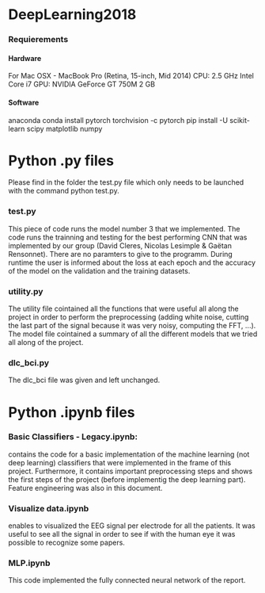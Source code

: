 # DeepLearning2018

### Requierements 
#### Hardware
For Mac OSX - MacBook Pro (Retina, 15-inch, Mid 2014)
CPU: 2.5 GHz Intel Core i7 GPU: NVIDIA GeForce GT 750M 2 GB

#### Software
anaconda
conda install pytorch torchvision -c pytorch
pip install -U scikit-learn
scipy
matplotlib
numpy

# Python .py files
Please find in the folder the test.py file which only needs to be launched with the command python test.py. 

### test.py
This piece of code runs the model number 3 that we implemented. The code runs the trainning and testing for the best performing CNN that was implemented by our group (David Cleres, Nicolas Lesimple & Gaëtan Rensonnet). 
There are no paramters to give to the programm. During runtime the user is informed about the loss at each epoch and the accuracy of the model on the validation and the training datasets. 

### utility.py
The utility file cointained all the functions that were useful all along the project in order to perform the preprocessing (adding white noise, cutting the last part of the signal because it was very noisy, computing the FFT, ...). 
The model file cointained a summary of all the different models that we tried all along of the project. 

### dlc_bci.py
The dlc_bci file was given and left unchanged. 

# Python .ipynb files

### Basic Classifiers - Legacy.ipynb: 
contains the code for a basic implementation of the machine learning (not deep learning) classifiers that were implemented in the frame of this project. Furthermore, it contains important preprocessing steps and shows the first steps of the project (before implementig the deep learning part). Feature engineering was also in this document. 

### Visualize data.ipynb
enables to visualized the EEG signal per electrode for all the patients. It was useful to see all the signal in order to see if with the human eye it was possible to recognize some papers. 

### MLP.ipynb
This code implemented the fully connected neural network of the report. 



